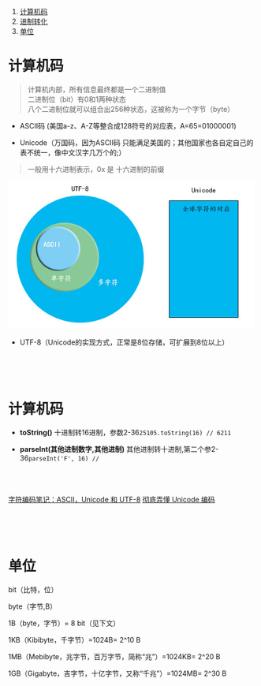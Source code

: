﻿1. <a href="#h1"> 计算机码 </a>
2. <a href="#h2"> 进制转化 </a>
3. <a href="#h3"> 单位 </a>



###  <h1 id="h1"> 计算机码 </h1>
> 计算机内部，所有信息最终都是一个二进制值
<br/>二进制位（bit）有0和1两种状态
<br/>八个二进制位就可以组合出256种状态，这被称为一个字节（byte）
 - ASCII码 (美国a-z、A-Z等整合成128符号的对应表，A=65=01000001)
 
 - Unicode（万国码，因为ASCII码 只能满足美国的；其他国家也各自定自己的表不统一，像中文汉字几万个的;）
 > 一般用十六进制表示，0x 是 十六进制的前缀

![图片](./img/computed.png)

 - UTF-8（Unicode的实现方式，正常是8位存储，可扩展到8位以上）



<br/><br/><br/>
###  <h1 id="h2"> 计算机码 </h1>
 - **toString()** 十进制转16进制，参数2-36``25105.toString(16) // 6211``

 - **parseInt(其他进制数字,其他进制)** 其他进制转十进制,第二个参2-36``parseInt('F', 16) // ``


<br/><br/><br/>
[字符编码笔记：ASCII，Unicode 和 UTF-8](http://www.ruanyifeng.com/blog/2007/10/ascii_unicode_and_utf-8.html)
[彻底弄懂 Unicode 编码](https://www.jianshu.com/p/9c9073e601d7)



<br/><br/><br/>
###  <h1 id="h3"> 单位 </h1>
bit（比特，位）

byte（字节,B）

1B（byte，字节）= 8 bit（见下文）

1KB（Kibibyte，千字节）=1024B= 2^10 B

1MB（Mebibyte，兆字节，百万字节，简称“兆”）=1024KB= 2^20 B

1GB（Gigabyte，吉字节，十亿字节，又称“千兆”）=1024MB= 2^30 B

